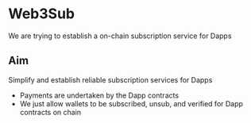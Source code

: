 # Web3Sub

We are trying to establish a on-chain subscription service for Dapps


## Aim

Simplify and establish reliable subscription services for Dapps

- Payments are undertaken by the Dapp contracts
- We just allow wallets to be subscribed, unsub, and verified for Dapp contracts on chain
